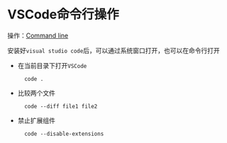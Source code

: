 # VSCode命令行操作

操作：[Command line](https://code.visualstudio.com/docs/getstarted/tips-and-tricks#_command-line)


安装好`visual studio code`后，可以通过系统窗口打开，也可以在命令行打开

* 在当前目录下打开`VSCode`

        code .
* 比较两个文件

        code --diff file1 file2
* 禁止扩展组件

        code --disable-extensions